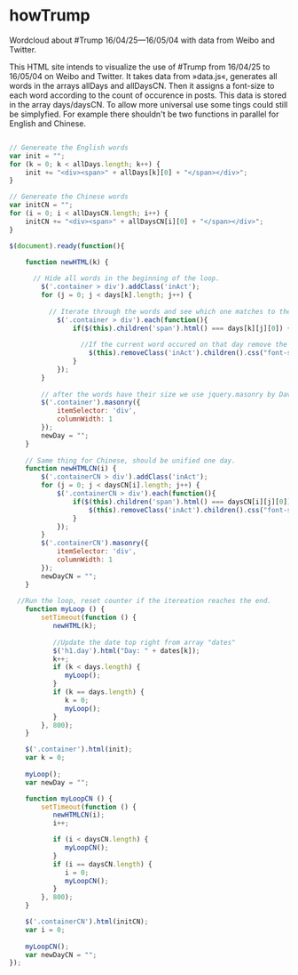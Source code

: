 # howTrump
Wordcloud about #Trump 16/04/25—16/05/04 with data from Weibo and Twitter. 

This HTML site intends to visualize the use of #Trump from 16/04/25 to 16/05/04 on Weibo and Twitter. It takes data from  »data.js«, generates all words in the arrays allDays and allDaysCN. Then it assigns a font-size to each word according to the count of occurence in posts. This data is stored in the array days/daysCN. To allow more universal use some tings could still be simplyfied. For example there shouldn't be two functions in parallel for English and Chinese.

```javascript

// Genereate the English words
var init = "";
for (k = 0; k < allDays.length; k++) { 
	init += "<div><span>" + allDays[k][0] + "</span></div>";
}

// Genereate the Chinese words
var initCN = "";
for (i = 0; i < allDaysCN.length; i++) { 
	initCN += "<div><span>" + allDaysCN[i][0] + "</span></div>";
}

$(document).ready(function(){

	function newHTML(k) {
	
	  // Hide all words in the beginning of the loop. 
		$('.container > div').addClass('inAct');
		for (j = 0; j < days[k].length; j++) { 
		  
		  // Iterate through the words and see which one matches to the dataset given for a particular day
	 		$('.container > div').each(function(){
	 			if($(this).children('span').html() === days[k][j][0]) {
	 			  
	 			  //If the current word occured on that day remove the class that hides it and increase the font-size according to the word count (Factor is .7, works fine to fit in 13" screens)
	 				$(this).removeClass('inAct').children().css("font-size",14+days[k][j][1]*.7).css("width",days[k][j][1]*1.5 + "px");
	 			}
	 		});
	 	}
	 	
	 	// after the words have their size we use jquery.masonry by David Desandro to layout the output.
	 	$('.container').masonry({
	 		itemSelector: 'div',
	  		columnWidth: 1
		});
		newDay = "";
	}
	
	// Same thing for Chinese, should be unified one day.
	function newHTMLCN(i) {
		$('.containerCN > div').addClass('inAct');
		for (j = 0; j < daysCN[i].length; j++) { 
	 		$('.containerCN > div').each(function(){
	 			if($(this).children('span').html() === daysCN[i][j][0]) {
	 				$(this).removeClass('inAct').children().css("font-size",14+daysCN[i][j][1]*.7).css("width",daysCN[i][j][1]*1.5 + "px");
	 			}
	 		});
	 	}
	 	$('.containerCN').masonry({
	 		itemSelector: 'div',
	  		columnWidth: 1
		});
		newDayCN = "";
	}
  
  //Run the loop, reset counter if the itereation reaches the end.
	function myLoop () { 
		setTimeout(function () {    
		   newHTML(k);
		   
		   //Update the date top right from array "dates"
		   $('h1.day').html("Day: " + dates[k]); 
		   k++; 
		   if (k < days.length) {      
		      myLoop();            
		   }
		   if (k == days.length) {      
		      k = 0;   
		      myLoop();          
		   }
		}, 800);
	}

	$('.container').html(init);
	var k = 0;                     
	
	myLoop();
	var newDay = ""; 

	function myLoopCN () { 
		setTimeout(function () {    
		   newHTMLCN(i);  
		   i++; 

		   if (i < daysCN.length) {      
		      myLoopCN();            
		   }
		   if (i == daysCN.length) {      
		      i = 0;   
		      myLoopCN();          
		   }
		}, 800);
	}

	$('.containerCN').html(initCN);
	var i = 0;                     
	
	myLoopCN();
	var newDayCN = ""; 
});
```
